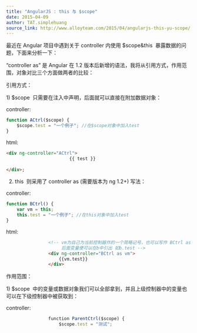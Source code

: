 ```yaml
---
title: "AngularJS : this 与 $scope"
date: 2015-04-09
author: TAT.simplehuang
source_link: http://www.alloyteam.com/2015/04/angularjs-this-yu-scope/
---
```


<!-- {% raw %} - for jekyll -->

最近在 Angular 项目中遇到关于 controller 内使用 $scope&this  暴露数据的问题，下面来分析一下：

 “controller as” 是 Angular 在 1.2 版本后新增的语法，我将从引用方式，作用范围，对象对比三个方面做两者的比较：

引用方式：

 1) $scope  只需要在注入中声明，后面就可以直接在附加数据对象：

 controller:              

```javascript
function ACtrl($scope) {
    $scope.test = "一个例子"; //在$scope对象中加入test
}
```

 html:

```html
<div ng-controller="ACtrl">
                        {{ test }}
                    
</div>;
```

 2) this  则采用了 controller as (需要版本为 ng 1.2+) 写法：

 controller:

```javascript
function BCtrl() {
    var vm = this;
    this.test = "一个例子"; //在this对象中加入test
}
```

 html: 

```html
                <!-- vm为自己为当前控制器作的一个简略记号，也可以写作 BCtrl as b,
                     后面变量便可以在b中引出 如b.test -->
                <div ng-controller="BCtrl as vm">
                    {{vm.test}}
                </div>
```

作用范围：

 1) $scope  中的变量或数据对象我们可以全部拿到，并且上级控制器中的变量也可以在下级控制器中被获取到：

 controller:

```javascript
                function ParentCtrl($scope) {
                    $scope.test = "测试";
```


<!-- {% endraw %} - for jekyll -->